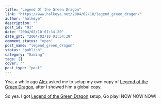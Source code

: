 ```yaml
---
title: "Legend Of the Green Dragon"
link: "https://www.halkeye.net/2004/02/10/legend_green_dragon/"
author: "halkeye"
description: ""
post_id: "91"
date: "2004/02/10 01:34:20"
date_gmt: "2004/02/10 01:34:20"
comment_status: "open"
post_name: "legend_green_dragon"
status: "publish"
category: "Gaming"
tags: []
cover: ""
post_type: "post"
---
```


Yea, a while ago [Alex](http://www.fustiar.org/) asked me to setup my own copy of [Legend of the Green Dragon](http://www.halkeye.net/logd/), after I showed him a global copy.

So yea. I got [Legend of the Green Dragon](http://www.halkeye.net/logd/) setup, Go play! NOW NOW NOW!